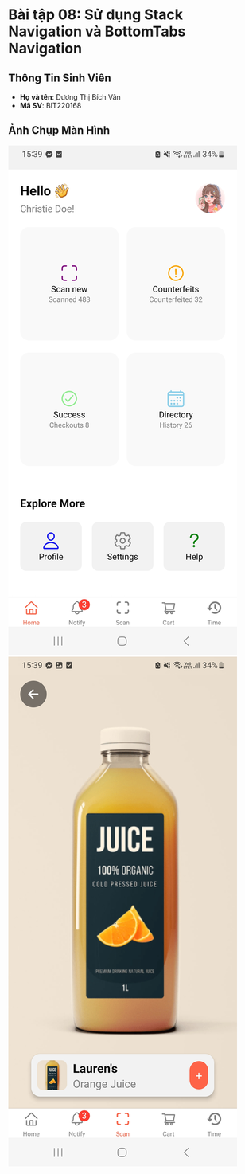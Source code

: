# Bài tập 08: Sử dụng Stack Navigation và BottomTabs Navigation

## Thông Tin Sinh Viên
- **Họ và tên**: Dương Thị Bích Vân
- **Mã SV**: BIT220168

## Ảnh Chụp Màn Hình
![alt](.\assets\Home.jpg)
![alt](.\assets\scan.jpg)